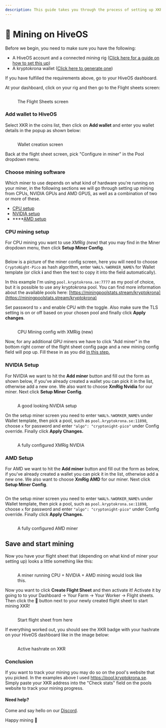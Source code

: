 ```yaml
---
description: This guide takes you through the process of setting up XKR mining on HiveOS
---
```


# 🍯 Mining on HiveOS

Before we begin, you need to make sure you have the following:

* A HiveOS account and a connected mining rig ([Click here for a guide on how to set this up](https://hiveon.com/knowledge-base/getting\_started/quick\_install/))
* A kryptokrona wallet ([Click here to generate one](https://explorer.kryptokrona.se/tools.html))

If you have fulfilled the requirements above, go to your HiveOS dashboard.

At your dashboard, click on your rig and then go to the Flight sheets screen:

<figure><img src="../../.gitbook/assets/Screenshot 2022-09-18 at 03.20.59.png" alt=""><figcaption><p>The Flight Sheets screen</p></figcaption></figure>

### Add wallet to HiveOS

Select XKR in the coins list, then click on **Add wallet** and enter you wallet details in the popup as shown below:

<figure><img src="../../.gitbook/assets/Screenshot 2022-09-18 at 03.22.05.png" alt=""><figcaption><p>Wallet creation screen</p></figcaption></figure>

Back at the flight sheet screen, pick "Configure in miner" in the Pool dropdown menu.

### Choose mining software

Which miner to use depends on what kind of hardware you're running on your miner, in the following sections we will go through setting up mining from CPUs, NVIDIA GPUs and AMD GPUS, as well as a combination of two or more of these.

* [CPU setup](mining-on-hiveos.md#undefined)
* [NVIDIA setup](mining-on-hiveos.md#undefined)
* ****[AMD setup](mining-on-hiveos.md#amd-setup)

### CPU mining setup

For CPU mining you want to use _XMRig (new)_ that you may find in the Miner dropdown menu, then click **Setup Miner Config**.

<figure><img src="../../.gitbook/assets/Screenshot 2022-09-18 at 03.22.58.png" alt=""><figcaption></figcaption></figure>

Below is a picture of the miner config screen, here you will need to choose `CryptoNight-Pico` as hash algorithm, enter  `%WAL%.%WORKER_NAME%` for Wallet template (or click **i** and then the text to copy it into the field automatically).&#x20;

In this example I'm using `pool.kryptokrona.se:7777` as my pool of choice, but it is possible to use any kryptokrona pool. You can find more information about the available pools here: [https://miningpoolstats.stream/kryptokrona](https://miningpoolstats.stream/kryptokrona)

Set password to `x` and enable CPU with the toggle. Also make sure the TLS setting is on or off based on your chosen pool and finally click **Apply changes**.

<figure><img src="../../.gitbook/assets/screencapture-the-hiveos-farm-farms-410464-fs-2022-09-19-20_11_20.png" alt=""><figcaption><p>CPU Mining config with XMRig (new)</p></figcaption></figure>

Now, for any additional GPU miners we have to click "Add miner" in the bottom right corner of the flight sheet config page and a new mining config field will pop up. Fill these in as you did [in this step.](mining-on-hiveos.md#add-wallet-to-hiveos)

### NVIDIA Setup

For NVIDIA we want to hit the **Add miner** button and fill out the form as shown below, if you've already created a wallet you can pick it in the list, otherwise add a new one. We also want to choose **XmRig Nvidia** for our miner. Next click **Setup Miner Config**.

<figure><img src="../../.gitbook/assets/Screenshot 2022-09-19 at 21.01.34.png" alt=""><figcaption><p>A good looking NVIDIA setup</p></figcaption></figure>

On the setup miner screen you need to enter `%WAL%.%WORKER_NAME%` under Wallet template, then pick a pool, such as `pool.kryptokrona.se:11898`, choose `x` for password and enter  `"algo": "cryptonight-pico"` under Config override. Finally click **Apply Changes.**

<figure><img src="../../.gitbook/assets/Screenshot 2022-09-19 at 21.03.43.png" alt=""><figcaption><p>A fully configured XMRig NVIDIA</p></figcaption></figure>



### **AMD Setup**

For AMD we want to hit the **Add miner** button and fill out the form as below, if you've already created a wallet you can pick it in the list, otherwise add a new one. We also want to choose **XmRig AMD** for our miner. Next click **Setup Miner Config**.

<figure><img src="../../.gitbook/assets/Screenshot 2022-09-19 at 21.10.35.png" alt=""><figcaption></figcaption></figure>

On the setup miner screen you need to enter `%WAL%.%WORKER_NAME%` under Wallet template, then pick a pool, such as `pool.kryptokrona.se:11898`, choose `x` for password and enter  `"algo": "cryptonight-pico"` under Config override. Finally click **Apply Changes.**

<figure><img src="../../.gitbook/assets/Screenshot 2022-09-19 at 21.12.46.png" alt=""><figcaption><p>A fully configured AMD miner</p></figcaption></figure>

## Save and start mining

Now you have your flight sheet that (depending on what kind of miner your setting up) looks a little something like this:

<figure><img src="../../.gitbook/assets/screencapture-the-hiveos-farm-farms-410464-fs-2022-09-19-21_16_53.png" alt=""><figcaption><p>A miner running CPU + NVIDIA + AMD mining would look like this.</p></figcaption></figure>

Now you want to click **Create Flight Sheet** and then activate it! Activate it by going to to your Dashboard -> Your Farm -> Your Worker -> Flight sheets. Then click the :rocket: button next to your newly created flight sheet to start mining XKR!&#x20;

<figure><img src="../../.gitbook/assets/Screenshot 2022-09-19 at 21.19.59.png" alt=""><figcaption><p>Start flight sheet from here</p></figcaption></figure>

If everything worked out, you should see the XKR badge with your hashrate on your HiveOS dashboard like in the image below:

<figure><img src="../../.gitbook/assets/Screenshot 2022-09-19 at 21.29.36.png" alt=""><figcaption><p>Active hashrate on XKR</p></figcaption></figure>

### Conclusion

If you want to track your mining you may do so on the pool's website that you picked. In the examples above I used https://pool.kryptokrona.se. Simply paste your XKR address into the "Check stats" field on the pools website to track your mining progress.

#### Need help?

Come and say hello on our [Discord](https://chat.kryptokrona.org).

Happy mining :tada:
